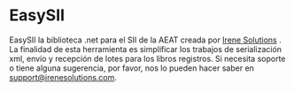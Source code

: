 # EasySII
EasySII la biblioteca .net para el SII de la AEAT creada por [Irene Solutions](http://www.irenesolutions.com) . La finalidad de esta herramienta es simplificar los trabajos de serialización xml, envío y recepción de lotes para los libros registros.
Si necesita soporte o tiene alguna sugerencia, por favor, nos lo pueden hacer saber en support@irenesolutions.com.
